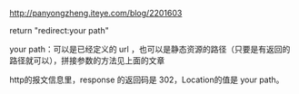 http://panyongzheng.iteye.com/blog/2201603

return "redirect:your path"

your path：可以是已经定义的 url ，也可以是静态资源的路径（只要是有返回的路径就可以），拼接参数的方法见上面的文章

http的报文信息里，response 的返回码是 302，Location的值是 your path。
